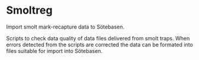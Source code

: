 # Smoltreg
Import smolt mark-recapture data to Sötebasen.

Scripts to check data quality of data files delivered from smolt traps. When errors detected from the scripts are corrected the data can be formated into files suitable for import into Sötebasen.

